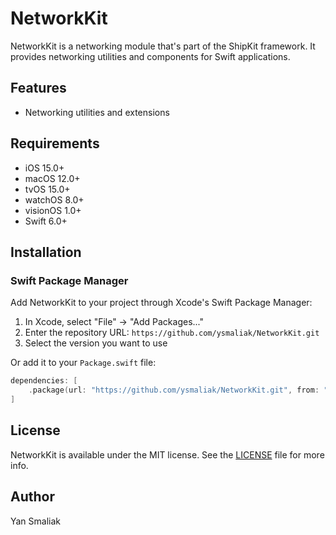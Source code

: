 # NetworkKit

NetworkKit is a networking module that's part of the ShipKit framework. It provides networking utilities and components for Swift applications.

## Features

- Networking utilities and extensions

## Requirements

- iOS 15.0+
- macOS 12.0+
- tvOS 15.0+
- watchOS 8.0+
- visionOS 1.0+
- Swift 6.0+

## Installation

### Swift Package Manager

Add NetworkKit to your project through Xcode's Swift Package Manager:

1. In Xcode, select "File" → "Add Packages..."
2. Enter the repository URL: `https://github.com/ysmaliak/NetworkKit.git`
3. Select the version you want to use

Or add it to your `Package.swift` file:
```swift
dependencies: [
    .package(url: "https://github.com/ysmaliak/NetworkKit.git", from: "1.0.0")
]
```

## License

NetworkKit is available under the MIT license. See the [LICENSE](LICENSE) file for more info.

## Author

Yan Smaliak
